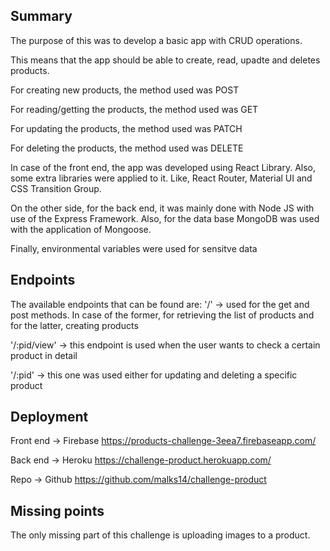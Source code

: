## Summary

The purpose of this was to develop a basic app with CRUD operations.

This means that the app should be able to create, read, upadte and deletes products.

For creating new products, the method used was POST

For reading/getting the products, the method used was GET

For updating the products, the method used was PATCH

For deleting the products, the method used was DELETE

In case of the front end, the app was developed using React Library. Also, some extra libraries were applied to it. Like, React Router,
Material UI and CSS Transition Group.

On the other side, for the back end, it was mainly done with Node JS with use of the Express Framework. Also, for the data base MongoDB was used with the application of Mongoose.

Finally, environmental variables were used for sensitve data

## Endpoints

The available endpoints that can be found are:
'/' -> used for the get and post methods. In case of the former, for retrieving the list of products and for the latter, creating products

'/:pid/view' -> this endpoint is used when the user wants to check a certain product in detail

'/:pid' -> this one was used either for updating and deleting a specific product

## Deployment

Front end -> Firebase https://products-challenge-3eea7.firebaseapp.com/

Back end -> Heroku https://challenge-product.herokuapp.com/

Repo -> Github https://github.com/malks14/challenge-product

## Missing points

The only missing part of this challenge is uploading images to a product.
